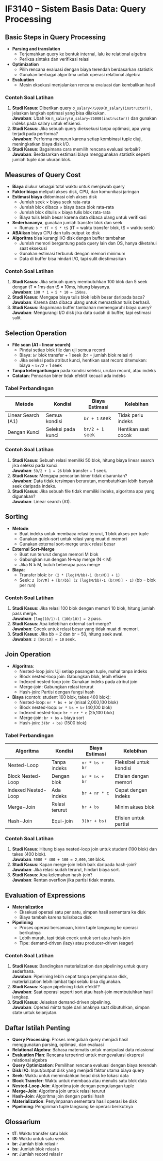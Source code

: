 # IF3140 – Sistem Basis Data: Query Processing

## Basic Steps in Query Processing

- **Parsing and translation**
  - Terjemahkan query ke bentuk internal, lalu ke relational algebra
  - Periksa sintaks dan verifikasi relasi
- **Optimization**
  - Pilih rencana evaluasi dengan biaya terendah berdasarkan statistik
  - Gunakan berbagai algoritma untuk operasi relational algebra
- **Evaluation**
  - Mesin eksekusi menjalankan rencana evaluasi dan kembalikan hasil

### Contoh Soal Latihan

1. **Studi Kasus**: Diberikan query `σ_salary<75000(π_salary(instructor))`, jelaskan langkah optimasi yang bisa dilakukan.  
   **Jawaban**: Ubah ke `π_salary(σ_salary<75000(instructor))` dan gunakan indeks pada salary untuk efisiensi.
2. **Studi Kasus**: Jika sebuah query dieksekusi tanpa optimasi, apa yang terjadi pada performa?  
   **Jawaban**: Performa menurun karena setiap kombinasi tuple diuji, meningkatkan biaya disk I/O.
3. **Studi Kasus**: Bagaimana cara memilih rencana evaluasi terbaik?  
   **Jawaban**: Berdasarkan estimasi biaya menggunakan statistik seperti jumlah tuple dan ukuran blok.

## Measures of Query Cost

- **Biaya** diukur sebagai total waktu untuk menjawab query
- **Faktor biaya** meliputi akses disk, CPU, dan komunikasi jaringan
- **Estimasi biaya** didominasi oleh akses disk
  - Jumlah seek × biaya seek rata-rata
  - Jumlah blok dibaca × biaya baca blok rata-rata
  - Jumlah blok ditulis × biaya tulis blok rata-rata
  - Biaya tulis lebih besar karena data dibaca ulang untuk verifikasi
- **Sederhananya**, gunakan jumlah transfer blok dan seek
  - Rumus: `b * tT + S * tS` (tT = waktu transfer blok, tS = waktu seek)
- **ABAikan** biaya CPU dan tulis output ke disk
- **Algoritma** bisa kurangi I/O disk dengan buffer tambahan
  - Jumlah memori bergantung pada query lain dan OS, hanya diketahui saat eksekusi
  - Gunakan estimasi terburuk dengan memori minimum
  - Data di buffer bisa hindari I/O, tapi sulit diestimasikan

### Contoh Soal Latihan

1. **Studi Kasus**: Jika sebuah query membutuhkan 100 blok dan 5 seek dengan tT = 1ms dan tS = 10ms, hitung biayanya.  
   **Jawaban**: `100 * 1 + 5 * 10 = 150ms`.
2. **Studi Kasus**: Mengapa biaya tulis blok lebih besar daripada baca?  
   **Jawaban**: Karena data dibaca ulang untuk memastikan tulis berhasil.
3. **Studi Kasus**: Bagaimana buffer tambahan memengaruhi biaya query?  
   **Jawaban**: Mengurangi I/O disk jika data sudah di buffer, tapi estimasi sulit.

## Selection Operation

- **File scan (A1 - linear search)**
  - Pindai setiap blok file dan uji semua record
  - Biaya: `br` blok transfer + 1 seek (br = jumlah blok relasi r)
  - Jika seleksi pada atribut kunci, hentikan saat record ditemukan: biaya ~ `br/2` + 1 seek
- **Tanpa ketergantungan** pada kondisi seleksi, urutan record, atau indeks
- **Catatan**: Pencarian biner tidak efektif kecuali ada indeks

### Tabel Perbandingan

| Metode            | Kondisi                | Biaya Estimasi           | Kelebihan                  |
|--------------------|------------------------|--------------------------|----------------------------|
| Linear Search (A1)| Semua kondisi          | `br + 1` seek            | Tidak perlu indeks         |
| Dengan Kunci      | Seleksi pada kunci     | `br/2 + 1` seek          | Hentikan saat cocok        |

### Contoh Soal Latihan

1. **Studi Kasus**: Sebuah relasi memiliki 50 blok, hitung biaya linear search jika seleksi pada kunci.  
   **Jawaban**: `50/2 + 1 = 26` blok transfer + 1 seek.
2. **Studi Kasus**: Mengapa pencarian biner tidak disarankan?  
   **Jawaban**: Data tidak tersimpan berurutan, membutuhkan lebih banyak seek daripada indeks.
3. **Studi Kasus**: Jika sebuah file tidak memiliki indeks, algoritma apa yang digunakan?  
   **Jawaban**: Linear search (A1).

## Sorting

- **Metode**:
  - Buat indeks untuk membaca relasi terurut, 1 blok akses per tuple
  - Gunakan quick-sort untuk relasi yang muat di memori
  - Gunakan external sort-merge untuk relasi besar
- **External Sort-Merge**
  - Buat run terurut dengan memori M blok
  - Gabungkan run dengan N-way merge (N < M)
  - Jika N ≥ M, butuh beberapa pass merge
- **Biaya**:
  - Transfer blok: `br (2 * [log(M/bb)-1 (br/M)] + 1)`
  - Seek: `2 [br/M] + [br/bb] (2 [log(M/bb)-1 (br/M)] - 1)` (bb = blok per run)

### Contoh Soal Latihan

1. **Studi Kasus**: Jika relasi 100 blok dengan memori 10 blok, hitung jumlah pass merge.  
   **Jawaban**: `[log(10/1)-1 (100/10)] = 2` pass.
2. **Studi Kasus**: Apa kelebihan external sort-merge?  
   **Jawaban**: Cocok untuk relasi besar yang tidak muat di memori.
3. **Studi Kasus**: Jika bb = 2 dan br = 50, hitung seek awal.  
   **Jawaban**: `2 [50/10] = 10` seek.

## Join Operation

- **Algoritma**:
  - Nested-loop join: Uji setiap pasangan tuple, mahal tanpa indeks
  - Block nested-loop join: Gabungkan blok, lebih efisien
  - Indexed nested-loop join: Gunakan indeks pada atribut join
  - Merge-join: Gabungkan relasi terurut
  - Hash-join: Partisi dengan fungsi hash
- **Biaya** (contoh: student 100 blok, takes 400 blok):
  - Nested-loop: `nr * bs + br` (misal 2,000,100 blok)
  - Block nested-loop: `br * bs + br` (40,100 blok)
  - Indexed nested-loop: `br + nr * c` (25,100 blok)
  - Merge-join: `br + bs` + biaya sort
  - Hash-join: `3(br + bs)` (1500 blok)

### Tabel Perbandingan

| Algoritma            | Kondisi               | Biaya Estimasi      | Kelebihan                  |
|-----------------------|-----------------------|---------------------|----------------------------|
| Nested-Loop          | Tanpa indeks          | `nr * bs + br`      | Fleksibel untuk kondisi    |
| Block Nested-Loop    | Dengan blok           | `br * bs + br`      | Efisien dengan memori      |
| Indexed Nested-Loop  | Ada indeks            | `br + nr * c`       | Cepat dengan indeks        |
| Merge-Join           | Relasi terurut        | `br + bs`           | Minim akses blok           |
| Hash-Join            | Equi-join             | `3(br + bs)`        | Efisien untuk partisi      |

### Contoh Soal Latihan

1. **Studi Kasus**: Hitung biaya nested-loop join untuk student (100 blok) dan takes (400 blok).  
   **Jawaban**: `5000 * 400 + 100 = 2,000,100` blok.
2. **Studi Kasus**: Kapan merge-join lebih baik daripada hash-join?  
   **Jawaban**: Jika relasi sudah terurut, hindari biaya sort.
3. **Studi Kasus**: Apa kelemahan hash-join?  
   **Jawaban**: Rentan overflow jika partisi tidak merata.

## Evaluation of Expressions

- **Materialization**
  - Eksekusi operasi satu per satu, simpan hasil sementara ke disk
  - Biaya tambah karena tulis/baca disk
- **Pipelining**
  - Proses operasi bersamaan, kirim tuple langsung ke operasi berikutnya
  - Lebih murah, tapi tidak cocok untuk sort atau hash-join
  - Tipe: demand-driven (lazy) atau producer-driven (eager)

### Contoh Soal Latihan

1. **Studi Kasus**: Bandingkan materialization dan pipelining untuk query sederhana.  
   **Jawaban**: Pipelining lebih cepat tanpa penyimpanan disk, materialization lebih lambat tapi selalu bisa digunakan.
2. **Studi Kasus**: Kapan pipelining tidak efektif?  
   **Jawaban**: Saat operasi seperti sort atau hash-join membutuhkan hasil lengkap.
3. **Studi Kasus**: Jelaskan demand-driven pipelining.  
   **Jawaban**: Operasi minta tuple dari anaknya saat dibutuhkan, simpan state untuk kelanjutan.

## Daftar Istilah Penting

- **Query Processing**: Proses mengubah query menjadi hasil menggunakan parsing, optimasi, dan evaluasi
- **Relational Algebra**: Bahasa matematis untuk manipulasi data relasional
- **Evaluation Plan**: Rencana terperinci untuk mengevaluasi ekspresi relational algebra
- **Query Optimization**: Pemilihan rencana evaluasi dengan biaya terendah
- **Disk I/O**: Input/output disk yang menjadi faktor utama biaya query
- **Seek**: Waktu untuk memindahkan head disk ke lokasi data
- **Block Transfer**: Waktu untuk membaca atau menulis satu blok data
- **Nested-Loop Join**: Algoritma join dengan pengulangan tuple
- **Merge-Join**: Algoritma join untuk relasi terurut
- **Hash-Join**: Algoritma join dengan partisi hash
- **Materialization**: Penyimpanan sementara hasil operasi ke disk
- **Pipelining**: Pengiriman tuple langsung ke operasi berikutnya

## Glossarium

- **tT**: Waktu transfer satu blok
- **tS**: Waktu untuk satu seek
- **br**: Jumlah blok relasi r
- **bs**: Jumlah blok relasi s
- **nr**: Jumlah record relasi r
